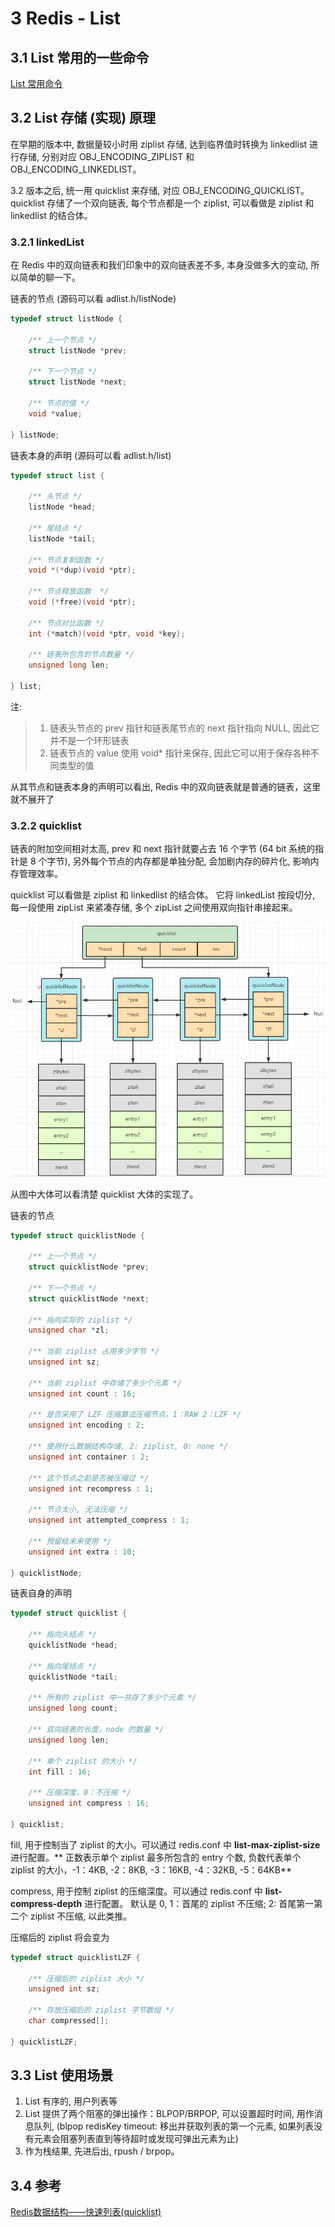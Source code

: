 # 3 Redis - List

## 3.1 List 常用的一些命令

[List 常用命令](https://redis.io/commands#list)


## 3.2 List 存储 (实现) 原理

在早期的版本中, 数据量较小时用 ziplist 存储, 达到临界值时转换为 linkedlist 进行存储, 分别对应 OBJ_ENCODING_ZIPLIST 和 OBJ_ENCODING_LINKEDLIST。

3.2 版本之后, 统一用 quicklist 来存储, 对应 OBJ_ENCODING_QUICKLIST。quicklist 存储了一个双向链表, 每个节点都是一个 ziplist, 可以看做是 ziplist 和 linkedlist 的结合体。

### 3.2.1 linkedList

在 Redis 中的双向链表和我们印象中的双向链表差不多, 本身没做多大的变动, 所以简单的聊一下。


链表的节点 (源码可以看 adlist.h/listNode)

```C
typedef struct listNode {

    /** 上一个节点 */
    struct listNode *prev;

    /** 下一个节点 */
    struct listNode *next;

    /** 节点的值 */
    void *value;

} listNode;
```

链表本身的声明 (源码可以看 adlist.h/list)

```C
typedef struct list {
    
    /** 头节点 */
    listNode *head;  

    /** 尾结点 */
    listNode *tail;

    /** 节点复制函数 */ 
    void *(*dup)(void *ptr); 

    /** 节点释放函数  */
    void (*free)(void *ptr); 

    /** 节点对比函数 */
    int (*match)(void *ptr, void *key);

    /** 链表所包含的节点数量 */
    unsigned long len;

} list;
```

注: 
> 1. 链表头节点的 prev 指针和链表尾节点的 next 指针指向 NULL, 因此它并不是一个环形链表
> 2. 链表节点的 value 使用 void* 指针来保存, 因此它可以用于保存各种不同类型的值

从其节点和链表本身的声明可以看出, Redis 中的双向链表就是普通的链表，这里就不展开了


### 3.2.2 quicklist

链表的附加空间相对太高, prev 和 next 指针就要占去 16 个字节 (64 bit 系统的指针是 8 个字节), 另外每个节点的内存都是单独分配, 会加剧内存的碎片化, 影响内存管理效率。

quicklist 可以看做是 ziplist 和 linkedlist 的结合体。 它将 linkedList 按段切分, 每一段使用 zipList 来紧凑存储, 多个 zipList 之间使用双向指针串接起来。

![Alt 'QuickListStructure'](https://raw.githubusercontent.com/PictureRespository/Redis/main/picture/QuickListStructure.png)


从图中大体可以看清楚 quicklist 大体的实现了。

链表的节点

```C
typedef struct quicklistNode {

    /** 上一个节点 */
    struct quicklistNode *prev;

    /** 下一个节点 */
    struct quicklistNode *next;

    /** 指向实际的 ziplist */
    unsigned char *zl;

    /** 当前 ziplist 占用多少字节 */
    unsigned int sz; 

    /** 当前 ziplist 中存储了多少个元素 */
    unsigned int count : 16;

    /** 是否采用了 LZF 压缩算法压缩节点，1：RAW 2：LZF */
    unsigned int encoding : 2; 

    /** 使用什么数据结构存储, 2: ziplist, 0: none */
    unsigned int container : 2;

    /** 这个节点之前是否被压缩过 */
    unsigned int recompress : 1;

    /** 节点太小, 无法压缩 */
    unsigned int attempted_compress : 1;

    /** 预留给未来使用 */
    unsigned int extra : 10;

} quicklistNode;
```

链表自身的声明

```C
typedef struct quicklist { 
    
    /** 指向头结点 */
    quicklistNode *head;

    /** 指向尾结点 */
    quicklistNode *tail;

    /** 所有的 ziplist 中一共存了多少个元素 */
    unsigned long count;

    /** 双向链表的长度，node 的数量 */
    unsigned long len;

    /** 单个 ziplist 的大小 */
    int fill : 16;

    /** 压缩深度，0：不压缩 */
    unsigned int compress : 16;

} quicklist;
```

fill, 用于控制当了 ziplist 的大小。可以通过 redis.conf 中 **list-max-ziplist-size** 进行配置。** 正数表示单个 ziplist 最多所包含的 entry 个数, 负数代表单个 ziplist 的大小，-1：4KB, -2：8KB, -3：16KB, -4：32KB, -5：64KB**

compress, 用于控制 ziplist 的压缩深度。可以通过 redis.conf 中 **list-compress-depth** 进行配置。 默认是 0, 1：首尾的 ziplist 不压缩; 2: 首尾第一第二个 ziplist 不压缩, 以此类推。

压缩后的 ziplist 将会变为

```C
typedef struct quicklistLZF {
    
    /** 压缩后的 ziplist 大小 */
    unsigned int sz;

    /** 存放压缩后的 ziplist 字节数组 */
    char compressed[];

} quicklistLZF; 

```

## 3.3 List 使用场景

1. List 有序的, 用户列表等
2. List 提供了两个阻塞的弹出操作：BLPOP/BRPOP, 可以设置超时时间, 用作消息队列, (blpop  redisKey timeout: 移出并获取列表的第一个元素, 如果列表没有元素会阻塞列表直到等待超时或发现可弹出元素为止)
3. 作为栈结果, 先进后出, rpush / brpop。


## 3.4 参考

[Redis数据结构——快速列表(quicklist)](https://www.cnblogs.com/hunternet/p/12624691.html)